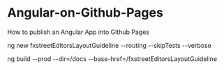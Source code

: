 # Angular-on-Github-Pages
How to publish an Angular App into Github Pages

ng new fxstreetEditorsLayoutGuideline --routing --skipTests --verbose

ng build --prod --dir=/docs --base-href=/fxstreetEditorsLayoutGuideline
